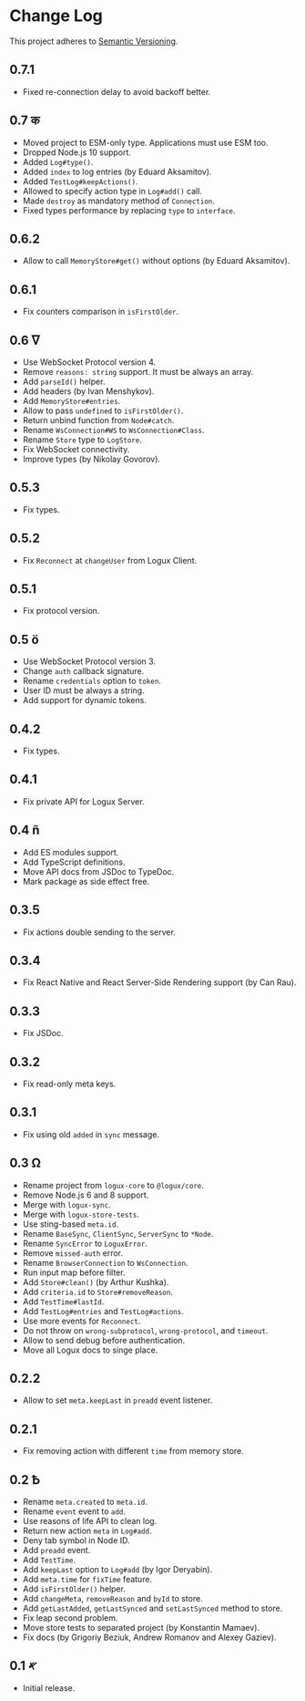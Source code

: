 # Change Log
This project adheres to [Semantic Versioning](http://semver.org/).

## 0.7.1
* Fixed re-connection delay to avoid backoff better.

## 0.7 क
* Moved project to ESM-only type. Applications must use ESM too.
* Dropped Node.js 10 support.
* Added `Log#type()`.
* Added `index` to log entries (by Eduard Aksamitov).
* Added `TestLog#keepActions()`.
* Allowed to specify action type in `Log#add()` call.
* Made `destroy` as mandatory method of `Connection`.
* Fixed types performance by replacing `type` to `interface`.

## 0.6.2
* Allow to call `MemoryStore#get()` without options (by Eduard Aksamitov).

## 0.6.1
* Fix counters comparison in `isFirstOlder`.

## 0.6 ᐁ
* Use WebSocket Protocol version 4.
* Remove `reasons: string` support. It must be always an array.
* Add `parseId()` helper.
* Add headers (by Ivan Menshykov).
* Add `MemoryStore#entries`.
* Allow to pass `undefined` to `isFirstOlder()`.
* Return unbind function from `Node#catch`.
* Rename `WsConnection#WS` to `WsConnection#Class`.
* Rename `Store` type to `LogStore`.
* Fix WebSocket connectivity.
* Improve types (by Nikolay Govorov).

## 0.5.3
* Fix types.

## 0.5.2
* Fix `Reconnect` at `changeUser` from Logux Client.

## 0.5.1
* Fix protocol version.

## 0.5 ö
* Use WebSocket Protocol version 3.
* Change `auth` callback signature.
* Rename `credentials` option to `token`.
* User ID must be always a string.
* Add support for dynamic tokens.

## 0.4.2
* Fix types.

## 0.4.1
* Fix private API for Logux Server.

## 0.4 ñ
* Add ES modules support.
* Add TypeScript definitions.
* Move API docs from JSDoc to TypeDoc.
* Mark package as side effect free.

## 0.3.5
* Fix actions double sending to the server.

## 0.3.4
* Fix React Native and React Server-Side Rendering support (by Can Rau).

## 0.3.3
* Fix JSDoc.

## 0.3.2
* Fix read-only meta keys.

## 0.3.1
* Fix using old `added` in `sync` message.

## 0.3 Ω
* Rename project from `logux-core` to `@logux/core`.
* Remove Node.js 6 and 8 support.
* Merge with `logux-sync`.
* Merge with `logux-store-tests`.
* Use sting-based `meta.id`.
* Rename `BaseSync`, `ClientSync`, `ServerSync` to `*Node`.
* Rename `SyncError` to `LoguxError`.
* Remove `missed-auth` error.
* Rename `BrowserConnection` to `WsConnection`.
* Run input map before filter.
* Add `Store#clean()` (by Arthur Kushka).
* Add `criteria.id` to `Store#removeReason`.
* Add `TestTime#lastId`.
* Add `TestLog#entries` and `TestLog#actions`.
* Use more events for `Reconnect`.
* Do not throw on `wrong-subprotocol`, `wrong-protocol`, and `timeout`.
* Allow to send debug before authentication.
* Move all Logux docs to singe place.

## 0.2.2
* Allow to set `meta.keepLast` in `preadd` event listener.

## 0.2.1
* Fix removing action with different `time` from memory store.

## 0.2 Ѣ
* Rename `meta.created` to `meta.id`.
* Rename `event` event to `add`.
* Use reasons of life API to clean log.
* Return new action `meta` in `Log#add`.
* Deny tab symbol in Node ID.
* Add `preadd` event.
* Add `TestTime`.
* Add `keepLast` option to `Log#add` (by Igor Deryabin).
* Add `meta.time` for `fixTime` feature.
* Add `isFirstOlder()` helper.
* Add `changeMeta`, `removeReason` and `byId` to store.
* Add `getLastAdded`, `getLastSynced` and `setLastSynced` method to store.
* Fix leap second problem.
* Move store tests to separated project (by Konstantin Mamaev).
* Fix docs (by Grigoriy Beziuk, Andrew Romanov and Alexey Gaziev).

## 0.1 𐤀
* Initial release.

